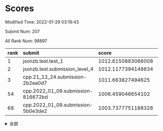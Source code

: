 # Scores

Modified Time: 2022-01-29 03:19:43

Submit Num: 207

All Rank Num: 98897

| rank |               submit               |       score        |       sigma        | pk_num |
| :--- | :--------------------------------- | :----------------- | :----------------- | :----- |
| 1    | jsonzb.test.test_1                 | 1012.6150883066008 | 0.805877887053982  | 1914   |
| 2    | jsonzb.test.submission_level_4     | 1012.1177394148634 | 0.797951399078979  | 1909   |
| 3    | cpp.21_12_24.submission-2b2ea0d7   | 1011.663827494625  | 0.7733960383177008 | 1905   |
| 54   | cpp.2022_01_09.submission-816672bd | 1006.459046654102  | 0.7304595437813025 | 1914   |
| 68   | cpp.2022_01_09.submission-5b0e3de2 | 1003.7377751188328 | 0.7166695757698872 | 1912   |


<details>
<summary>全部</summary>

| rank |                 submit                 |       score        |       sigma        | pk_num |
| :--- | :------------------------------------- | :----------------- | :----------------- | :----- |
| 1    | jsonzb.test.test_1                     | 1012.6150883066008 | 0.805877887053982  | 1914   |
| 2    | jsonzb.test.submission_level_4         | 1012.1177394148634 | 0.797951399078979  | 1909   |
| 3    | cpp.21_12_24.submission-2b2ea0d7       | 1011.663827494625  | 0.7733960383177008 | 1905   |
| 4    | gobigger.level_3.submission_level_3_46 | 1011.6266738462849 | 0.7713987199699269 | 1907   |
| 5    | gobigger.level_3.submission_level_3_2  | 1011.3323164355501 | 0.7800978295320692 | 1905   |
| 6    | gobigger.level_3.submission_level_3_19 | 1011.0599289547241 | 0.7585584775866034 | 1905   |
| 7    | gobigger.level_3.submission_level_3_42 | 1010.968107322626  | 0.7842697801058931 | 1907   |
| 8    | gobigger.level_3.submission_level_3_9  | 1010.8408927715001 | 0.7439420873471178 | 1913   |
| 9    | gobigger.level_3.submission_level_3_31 | 1010.8227643172152 | 0.7722525412170858 | 1910   |
| 10   | gobigger.level_3.submission_level_3_13 | 1010.6173755151106 | 0.7609205044534523 | 1912   |
| 11   | gobigger.level_3.submission_level_3_49 | 1010.5737238348524 | 0.753402745658109  | 1910   |
| 12   | gobigger.level_3.submission_level_3_6  | 1010.4548602106978 | 0.7599233962702346 | 1908   |
| 13   | gobigger.level_3.submission_level_3_12 | 1010.4073311506824 | 0.762817194069217  | 1911   |
| 14   | gobigger.level_3.submission_level_3_18 | 1010.3326693527506 | 0.7602379014222386 | 1915   |
| 15   | gobigger.level_3.submission_level_3_40 | 1010.3131793206088 | 0.7612942632775859 | 1915   |
| 16   | gobigger.level_3.submission_level_3_47 | 1010.2516743092878 | 0.758360713217065  | 1912   |
| 17   | gobigger.level_3.submission_level_3_38 | 1010.2398750679572 | 0.7728497722611712 | 1911   |
| 18   | gobigger.level_3.submission_level_3_44 | 1010.1542258752248 | 0.7563971382778203 | 1908   |
| 19   | gobigger.level_3.submission_level_3_1  | 1010.1469681505255 | 0.7620037094192722 | 1908   |
| 20   | gobigger.level_3.submission_level_3_4  | 1010.135975552496  | 0.7545883500849613 | 1908   |
| 21   | gobigger.level_3.submission_level_3_43 | 1010.1210187784216 | 0.7612119216789425 | 1911   |
| 22   | gobigger.level_3.submission_level_3_0  | 1010.1016353992126 | 0.7659169482893523 | 1912   |
| 23   | gobigger.level_3.submission_level_3_23 | 1010.080791589474  | 0.7515784313040913 | 1910   |
| 24   | gobigger.level_3.submission_level_3_27 | 1010.0276489013328 | 0.7665576384476674 | 1910   |
| 25   | gobigger.level_3.submission_level_3_32 | 1009.8802143322498 | 0.7599039853252092 | 1915   |
| 26   | gobigger.level_3.submission_level_3_45 | 1009.8586784309111 | 0.7744993959639084 | 1911   |
| 27   | gobigger.level_3.submission_level_3_21 | 1009.8331688490138 | 0.7478388909237594 | 1906   |
| 28   | gobigger.level_3.submission_level_3_41 | 1009.8259085078921 | 0.755265153115097  | 1915   |
| 29   | gobigger.level_3.submission_level_3_5  | 1009.7687690646494 | 0.7468844010543959 | 1909   |
| 30   | gobigger.level_3.submission_level_3_7  | 1009.7458801461773 | 0.7774140181271487 | 1906   |
| 31   | gobigger.level_3.submission_level_3_28 | 1009.7086777547025 | 0.7514758391889311 | 1914   |
| 32   | gobigger.level_3.submission_level_3_8  | 1009.6908545996009 | 0.7609432133514108 | 1915   |
| 33   | gobigger.level_3.submission_level_3_26 | 1009.6422408321406 | 0.7489105278346766 | 1908   |
| 34   | gobigger.level_3.submission_level_3_10 | 1009.6039948715733 | 0.7426488842284007 | 1911   |
| 35   | gobigger.level_3.submission_level_3_15 | 1009.5443498414821 | 0.7553833947151862 | 1913   |
| 36   | gobigger.level_3.submission_level_3_14 | 1009.498259223451  | 0.7750700060597128 | 1916   |
| 37   | gobigger.level_3.submission_level_3_24 | 1009.4449992775172 | 0.7600590150764113 | 1911   |
| 38   | gobigger.level_3.submission_level_3_48 | 1009.3180210145964 | 0.7377030971040549 | 1913   |
| 39   | gobigger.level_3.submission_level_3_30 | 1009.3162615293855 | 0.7499871985128092 | 1911   |
| 40   | gobigger.level_3.submission_level_3_33 | 1009.1855919224323 | 0.7421304351684519 | 1913   |
| 41   | gobigger.level_3.submission_level_3_20 | 1009.1824735114844 | 0.7389152136657076 | 1906   |
| 42   | gobigger.level_3.submission_level_3_16 | 1009.0977859659331 | 0.7683531308751573 | 1913   |
| 43   | gobigger.level_3.submission_level_3_36 | 1009.0395064547547 | 0.7537184343792935 | 1915   |
| 44   | gobigger.level_3.submission_level_3_3  | 1008.9882351121954 | 0.7342627659192988 | 1914   |
| 45   | gobigger.level_3.submission_level_3_11 | 1008.9688561330973 | 0.7473177993790184 | 1912   |
| 46   | gobigger.level_3.submission_level_3_17 | 1008.90972245493   | 0.7462587254927392 | 1911   |
| 47   | gobigger.level_3.submission_level_3_34 | 1008.9072135488386 | 0.7646686950938915 | 1913   |
| 48   | gobigger.level_3.submission_level_3_37 | 1008.8934723639439 | 0.7360278982370999 | 1914   |
| 49   | gobigger.level_3.submission_level_3_22 | 1008.8894625966423 | 0.7367772546538324 | 1907   |
| 50   | gobigger.level_3.submission_level_3_29 | 1008.8892872578617 | 0.7421592595214882 | 1904   |
| 51   | gobigger.level_3.submission_level_3_39 | 1008.8371621254197 | 0.7471520978634332 | 1910   |
| 52   | gobigger.level_3.submission_level_3_25 | 1008.5586601153467 | 0.7437466672480354 | 1913   |
| 53   | gobigger.level_3.submission_level_3_35 | 1008.3295841329647 | 0.7574261871095287 | 1905   |
| 54   | cpp.2022_01_09.submission-816672bd     | 1006.459046654102  | 0.7304595437813025 | 1914   |
| 55   | gobigger.level_1.submission_level_1_5  | 1004.8130658188649 | 0.7349800451720004 | 1912   |
| 56   | gobigger.level_1.submission_level_1_27 | 1004.5507252702083 | 0.710824170622102  | 1916   |
| 57   | gobigger.level_1.submission_level_1_42 | 1004.4582188202987 | 0.7263645081716381 | 1910   |
| 58   | gobigger.level_1.submission_level_1_25 | 1004.2214327034353 | 0.7285673112051848 | 1905   |
| 59   | gobigger.level_1.submission_level_1_21 | 1004.1619844277322 | 0.725857987486502  | 1908   |
| 60   | gobigger.level_1.submission_level_1_46 | 1004.0478246113008 | 0.7109011324223877 | 1907   |
| 61   | gobigger.level_1.submission_level_1_19 | 1003.9161185945802 | 0.7191382415001164 | 1910   |
| 62   | gobigger.level_1.submission_level_1_29 | 1003.8793603115233 | 0.7111466568331135 | 1911   |
| 63   | gobigger.level_1.submission_level_1_44 | 1003.8267000321513 | 0.7212617080489321 | 1908   |
| 64   | gobigger.level_1.submission_level_1_28 | 1003.8239435332094 | 0.704663818354272  | 1913   |
| 65   | gobigger.level_1.submission_level_1_26 | 1003.7820878487785 | 0.7261612849930618 | 1911   |
| 66   | gobigger.level_1.submission_level_1_36 | 1003.7632027936288 | 0.7124323504084885 | 1911   |
| 67   | gobigger.level_1.submission_level_1_0  | 1003.7618615298302 | 0.7135598988932086 | 1912   |
| 68   | cpp.2022_01_09.submission-5b0e3de2     | 1003.7377751188328 | 0.7166695757698872 | 1912   |
| 69   | gobigger.level_1.submission_level_1_2  | 1003.6708323748022 | 0.71760126131049   | 1912   |
| 70   | gobigger.level_1.submission_level_1_43 | 1003.5391960820249 | 0.7111422137177011 | 1908   |
| 71   | gobigger.level_1.submission_level_1_15 | 1003.5066258440249 | 0.7117832461883802 | 1916   |
| 72   | gobigger.level_1.submission_level_1_3  | 1003.4675506868487 | 0.7118076740624363 | 1915   |
| 73   | gobigger.level_1.submission_level_1_9  | 1003.44791871279   | 0.7258870679973675 | 1909   |
| 74   | gobigger.level_1.submission_level_1_17 | 1003.4470879959613 | 0.7118230994568464 | 1912   |
| 75   | gobigger.level_1.submission_level_1_6  | 1003.4431295105824 | 0.7209315443445984 | 1911   |
| 76   | gobigger.level_1.submission_level_1_20 | 1003.4294526811134 | 0.7137033417580521 | 1909   |
| 77   | gobigger.level_1.submission_level_1_12 | 1003.3674978667215 | 0.709474075998646  | 1913   |
| 78   | gobigger.level_1.submission_level_1_32 | 1003.3120450565995 | 0.7206243316677493 | 1903   |
| 79   | gobigger.level_1.submission_level_1_37 | 1003.2702601246752 | 0.7074329640254604 | 1915   |
| 80   | gobigger.level_1.submission_level_1_16 | 1003.2664776289292 | 0.7125208615584188 | 1912   |
| 81   | gobigger.level_1.submission_level_1_14 | 1003.2581560802797 | 0.722224435525167  | 1912   |
| 82   | gobigger.level_1.submission_level_1_38 | 1003.1900618643554 | 0.7024178695802378 | 1912   |
| 83   | gobigger.level_1.submission_level_1_39 | 1003.1818901964965 | 0.7193652661701285 | 1911   |
| 84   | gobigger.level_1.submission_level_1_30 | 1003.1509429798837 | 0.723588291311044  | 1914   |
| 85   | gobigger.level_1.submission_level_1_33 | 1003.0942326062222 | 0.7169512076541806 | 1913   |
| 86   | gobigger.level_1.submission_level_1_35 | 1003.0676363505462 | 0.7200224110922192 | 1913   |
| 87   | gobigger.level_1.submission_level_1_45 | 1002.9703509679043 | 0.7232196463343122 | 1914   |
| 88   | gobigger.level_1.submission_level_1_7  | 1002.9434955745521 | 0.7124086667641875 | 1908   |
| 89   | gobigger.level_1.submission_level_1_10 | 1002.9240359899245 | 0.7112813016768408 | 1912   |
| 90   | gobigger.level_1.submission_level_1_1  | 1002.8884941847805 | 0.7154623268038712 | 1911   |
| 91   | gobigger.level_1.submission_level_1_11 | 1002.8610669609828 | 0.7112452677787    | 1908   |
| 92   | gobigger.level_1.submission_level_1_18 | 1002.7898768209931 | 0.7125691519715361 | 1910   |
| 93   | gobigger.level_1.submission_level_1_34 | 1002.766367771351  | 0.7101684319197693 | 1915   |
| 94   | gobigger.level_1.submission_level_1_31 | 1002.7656081402929 | 0.726833309619948  | 1910   |
| 95   | gobigger.level_1.submission_level_1_22 | 1002.7577913879085 | 0.7097090470544253 | 1912   |
| 96   | gobigger.level_1.submission_level_1_8  | 1002.6564824766951 | 0.7186536703980191 | 1910   |
| 97   | gobigger.level_1.submission_level_1_23 | 1002.6412961337056 | 0.7143370722557911 | 1910   |
| 98   | gobigger.level_1.submission_level_1_48 | 1002.6170132585618 | 0.7109503292011335 | 1907   |
| 99   | gobigger.level_1.submission_level_1_13 | 1002.4349491313753 | 0.7158358459350198 | 1910   |
| 100  | gobigger.level_1.submission_level_1_4  | 1002.2393595379881 | 0.7103510886916882 | 1912   |
| 101  | gobigger.level_1.submission_level_1_49 | 1002.1297846872025 | 0.7036059539739817 | 1913   |
| 102  | gobigger.level_1.submission_level_1_47 | 1001.8776275870292 | 0.7076610469582436 | 1913   |
| 103  | gobigger.level_1.submission_level_1_40 | 1001.5176175096143 | 0.7139946269373697 | 1913   |
| 104  | gobigger.level_1.submission_level_1_24 | 1001.3526867001535 | 0.7167258730995602 | 1913   |
| 105  | gobigger.level_1.submission_level_1_41 | 1000.8181365572293 | 0.7130466941407656 | 1912   |
| 106  | gobigger.random.submission_random_37   | 997.4089969272792  | 0.7004713769204144 | 1911   |
| 107  | gobigger.random.submission_random_7    | 997.0324361271095  | 0.711415539814038  | 1912   |
| 108  | gobigger.random.submission_random_14   | 996.9400900454483  | 0.7009127590746776 | 1916   |
| 109  | gobigger.random.submission_random_39   | 996.7203467354174  | 0.7076743917403723 | 1911   |
| 110  | gobigger.random.submission_random_11   | 996.7040482512796  | 0.7041308067980991 | 1909   |
| 111  | gobigger.random.submission_random_23   | 996.6765824213251  | 0.7020971223515872 | 1913   |
| 112  | gobigger.random.submission_random_16   | 996.5959174631328  | 0.7146184507560494 | 1911   |
| 113  | gobigger.random.submission_random_43   | 996.5761407273845  | 0.6931511417471756 | 1916   |
| 114  | gobigger.random.submission_random_41   | 996.5097748765855  | 0.6938486502584793 | 1911   |
| 115  | gobigger.random.submission_random_17   | 996.4920600778528  | 0.7122750227216414 | 1911   |
| 116  | gobigger.random.submission_random_44   | 996.4410493552543  | 0.7089839728442975 | 1915   |
| 117  | gobigger.random.submission_random_34   | 996.4405186020913  | 0.7092717240969318 | 1913   |
| 118  | gobigger.random.submission_random_21   | 996.4381662085859  | 0.7087078695764318 | 1913   |
| 119  | gobigger.random.submission_random_38   | 996.3976790985002  | 0.7124832967396795 | 1915   |
| 120  | gobigger.random.submission_random_29   | 996.3716198244451  | 0.7061306455814371 | 1913   |
| 121  | gobigger.random.submission_random_0    | 996.3229633040722  | 0.7172632574777218 | 1904   |
| 122  | gobigger.random.submission_random_6    | 996.2912275717498  | 0.7059797708132081 | 1911   |
| 123  | gobigger.random.submission_random_15   | 996.2837189973469  | 0.7078094382284031 | 1914   |
| 124  | gobigger.random.submission_random_31   | 996.23535454126    | 0.7053350367388036 | 1914   |
| 125  | gobigger.random.submission_random_47   | 996.2270729412955  | 0.71252174394474   | 1909   |
| 126  | gobigger.random.submission_random_22   | 996.2210227618491  | 0.7193368266106838 | 1909   |
| 127  | gobigger.random.submission_random_19   | 996.2030615104405  | 0.7224174835644539 | 1911   |
| 128  | gobigger.random.submission_random_33   | 996.2001776606453  | 0.7129624628555972 | 1910   |
| 129  | gobigger.random.submission_random_3    | 996.1854240397672  | 0.7018368752313211 | 1908   |
| 130  | gobigger.random.submission_random_35   | 996.1838404778949  | 0.6930362493113513 | 1912   |
| 131  | gobigger.random.submission_random_32   | 996.1069357905184  | 0.7094781687824492 | 1911   |
| 132  | gobigger.random.submission_random_46   | 996.0368549860208  | 0.7003319486860334 | 1912   |
| 133  | gobigger.random.submission_random_30   | 996.0226352480798  | 0.7168494588819116 | 1912   |
| 134  | gobigger.random.submission_random_9    | 995.987686178883   | 0.7017222552126501 | 1915   |
| 135  | gobigger.random.submission_random_36   | 995.9709804696455  | 0.7126212206500511 | 1909   |
| 136  | gobigger.random.submission_random_24   | 995.9419173373807  | 0.7029649636079758 | 1907   |
| 137  | gobigger.random.submission_random_28   | 995.9091863303038  | 0.7062776558152217 | 1912   |
| 138  | gobigger.random.submission_random_10   | 995.8631813154574  | 0.7007879090119112 | 1911   |
| 139  | gobigger.random.submission_random_12   | 995.8112780893646  | 0.7071352816516192 | 1913   |
| 140  | gobigger.random.submission_random_49   | 995.7335074929988  | 0.7246368422440989 | 1912   |
| 141  | gobigger.random.submission_random_25   | 995.6903727206218  | 0.6994806988381648 | 1913   |
| 142  | gobigger.random.submission_random_4    | 995.6883195632497  | 0.7274640743673436 | 1909   |
| 143  | gobigger.random.submission_random_8    | 995.6665764122049  | 0.713391758367053  | 1911   |
| 144  | gobigger.random.submission_random_2    | 995.5626735275729  | 0.7138191867728464 | 1915   |
| 145  | gobigger.random.submission_random_26   | 995.3827537331935  | 0.7104436983096187 | 1908   |
| 146  | gobigger.random.submission_random_45   | 995.2545502714488  | 0.7051720550604434 | 1913   |
| 147  | gobigger.random.submission_random_27   | 995.238444169672   | 0.7021862261703331 | 1910   |
| 148  | gobigger.random.submission_random_5    | 995.2362954215629  | 0.7107016513551581 | 1906   |
| 149  | gobigger.random.submission_random_20   | 995.2014205889666  | 0.7070966860742618 | 1911   |
| 150  | gobigger.random.submission_random_18   | 995.1584703614512  | 0.7101489976507441 | 1910   |
| 151  | gobigger.random.submission_random_40   | 995.0182531474761  | 0.7150160948015684 | 1911   |
| 152  | gobigger.random.submission_random_42   | 995.0137452002663  | 0.7209887185827092 | 1913   |
| 153  | gobigger.random.submission_random_48   | 994.9635599203012  | 0.7189677026495649 | 1916   |
| 154  | gobigger.random.submission_random_13   | 994.880375038239   | 0.7286701235069968 | 1909   |
| 155  | gobigger.random.submission_random_1    | 994.6307141816196  | 0.7175211992143743 | 1914   |
| 156  | gobigger.level_2.submission_level_2_32 | 993.6668791563607  | 0.7248226250948444 | 1913   |
| 157  | gobigger.level_2.submission_level_2_0  | 993.4478533180146  | 0.7461994073447318 | 1911   |
| 158  | gobigger.level_2.submission_level_2_27 | 993.4434203304949  | 0.7253065923957992 | 1909   |
| 159  | gobigger.level_2.submission_level_2_29 | 993.3488951508533  | 0.7402492775131726 | 1912   |
| 160  | gobigger.level_2.submission_level_2_6  | 993.2220769293185  | 0.7480417901187629 | 1907   |
| 161  | gobigger.level_2.submission_level_2_1  | 993.1814293331321  | 0.734153596403329  | 1919   |
| 162  | gobigger.level_2.submission_level_2_42 | 993.142809562595   | 0.7235424249822194 | 1908   |
| 163  | gobigger.level_2.submission_level_2_48 | 993.1231015526436  | 0.7293109608499357 | 1907   |
| 164  | gobigger.level_2.submission_level_2_31 | 993.08995068077    | 0.7350766950881851 | 1911   |
| 165  | gobigger.level_2.submission_level_2_28 | 993.0585820692115  | 0.7301263268896976 | 1914   |
| 166  | gobigger.level_2.submission_level_2_4  | 992.9636159517873  | 0.7313269656593743 | 1914   |
| 167  | gobigger.level_2.submission_level_2_14 | 992.6941078502217  | 0.7504441623175945 | 1912   |
| 168  | gobigger.level_2.submission_level_2_47 | 992.6049110688748  | 0.7379633928085244 | 1915   |
| 169  | gobigger.level_2.submission_level_2_36 | 992.5942741914483  | 0.7312607681857709 | 1910   |
| 170  | gobigger.level_2.submission_level_2_40 | 992.543830921892   | 0.7636300251523122 | 1909   |
| 171  | gobigger.level_2.submission_level_2_25 | 992.4326543491113  | 0.7485363969246354 | 1913   |
| 172  | gobigger.level_2.submission_level_2_23 | 992.3590439450829  | 0.7514373628356515 | 1914   |
| 173  | gobigger.level_2.submission_level_2_46 | 992.3218905485004  | 0.7334457654494476 | 1913   |
| 174  | gobigger.level_2.submission_level_2_15 | 992.3119581833839  | 0.7370386604396866 | 1911   |
| 175  | gobigger.level_2.submission_level_2_12 | 992.2762135346142  | 0.7451565717689197 | 1912   |
| 176  | gobigger.level_2.submission_level_2_49 | 992.2495628220955  | 0.742926229664354  | 1911   |
| 177  | gobigger.level_2.submission_level_2_3  | 992.2181299775956  | 0.7447704616822219 | 1914   |
| 178  | gobigger.level_2.submission_level_2_30 | 992.1637611834462  | 0.7418613267738178 | 1912   |
| 179  | gobigger.level_2.submission_level_2_16 | 992.1357364730138  | 0.7407308453953092 | 1908   |
| 180  | gobigger.level_2.submission_level_2_11 | 992.0676079034833  | 0.7637993288777197 | 1906   |
| 181  | gobigger.level_2.submission_level_2_39 | 992.0500815635386  | 0.7489078906410441 | 1914   |
| 182  | gobigger.level_2.submission_level_2_21 | 992.0359658591291  | 0.7339296549422144 | 1913   |
| 183  | gobigger.level_2.submission_level_2_18 | 992.0104914297891  | 0.7451083488138575 | 1901   |
| 184  | gobigger.level_2.submission_level_2_44 | 992.0018074888916  | 0.7272409283806613 | 1908   |
| 185  | gobigger.level_2.submission_level_2_38 | 991.9692748518165  | 0.7507636990394055 | 1912   |
| 186  | gobigger.level_2.submission_level_2_43 | 991.9255871615453  | 0.7442394884047951 | 1912   |
| 187  | gobigger.level_2.submission_level_2_26 | 991.8838971192298  | 0.7313505171187779 | 1910   |
| 188  | gobigger.level_2.submission_level_2_10 | 991.8443955287947  | 0.7558841088367926 | 1906   |
| 189  | gobigger.level_2.submission_level_2_24 | 991.8443584034583  | 0.7543320740234054 | 1910   |
| 190  | gobigger.level_2.submission_level_2_19 | 991.8397360759241  | 0.7394259373142754 | 1917   |
| 191  | gobigger.level_2.submission_level_2_5  | 991.7571884097512  | 0.7583239952446066 | 1912   |
| 192  | gobigger.level_2.submission_level_2_22 | 991.7129518743548  | 0.7514674491913467 | 1910   |
| 193  | gobigger.level_2.submission_level_2_9  | 991.6256972162274  | 0.7514223943378957 | 1911   |
| 194  | gobigger.level_2.submission_level_2_17 | 991.6193164539591  | 0.7381877656182132 | 1908   |
| 195  | gobigger.level_2.submission_level_2_35 | 991.5758282870819  | 0.7455181211497593 | 1912   |
| 196  | gobigger.level_2.submission_level_2_34 | 991.294698069906   | 0.7516307924752481 | 1913   |
| 197  | gobigger.level_2.submission_level_2_41 | 991.1593409381849  | 0.734920527666907  | 1911   |
| 198  | gobigger.level_2.submission_level_2_33 | 991.1534772944095  | 0.7475894326085342 | 1910   |
| 199  | gobigger.level_2.submission_level_2_13 | 991.1080331653561  | 0.7565846863411285 | 1912   |
| 200  | gobigger.level_2.submission_level_2_45 | 991.1076782648078  | 0.7587507712025778 | 1915   |
| 201  | gobigger.level_2.submission_level_2_8  | 991.0448598752499  | 0.7556287792685202 | 1910   |
| 202  | gobigger.level_2.submission_level_2_7  | 991.0015757038578  | 0.7435889646285497 | 1907   |
| 203  | gobigger.level_2.submission_level_2_20 | 990.9250114518336  | 0.7765845764194661 | 1911   |
| 204  | gobigger.level_2.submission_level_2_2  | 990.6861611448813  | 0.7607848571989575 | 1916   |
| 205  | gobigger.level_2.submission_level_2_37 | 990.3899080297324  | 0.7545774643085137 | 1908   |
| 206  | gobigger.none.submission_none_1        | 978.1629886306548  | 1.2556711386987347 | 1911   |
| 207  | gobigger.none.submission_none_0        | 975.8118209799543  | 1.4373183649584826 | 1908   |

</details>